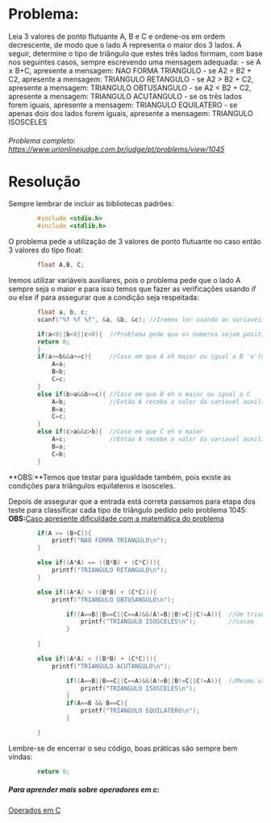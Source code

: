 # Problema:
Leia 3 valores de ponto flutuante A, B e C e ordene-os em ordem decrescente, de modo que o lado A representa o maior dos 3 lados. A seguir, determine o tipo de triângulo que estes três lados formam, com base nos seguintes casos, sempre escrevendo uma mensagem adequada:
    - se A ≥ B+C, apresente a mensagem: NAO FORMA TRIANGULO
    - se A2 = B2 + C2, apresente a mensagem: TRIANGULO RETANGULO
    - se A2 > B2 + C2, apresente a mensagem: TRIANGULO OBTUSANGULO
    - se A2 < B2 + C2, apresente a mensagem: TRIANGULO ACUTANGULO
    - se os três lados forem iguais, apresente a mensagem: TRIANGULO EQUILATERO
    - se apenas dois dos lados forem iguais, apresente a mensagem: TRIANGULO ISOSCELES

###### Problema completo: https://www.urionlinejudge.com.br/judge/pt/problems/view/1045

# Resolução
Sempre lembrar de incluir as bibliotecas padrões:
```c
        #include <stdio.h>
        #include <stdlib.h>
```
O problema pede a utilização de 3 valores de ponto flutuante no caso então 3 valores do tipo float:
```c
        float A,B, C;
```
Iremos utilizar variáveis auxiliares, pois o problema pede que o lado A sempre seja o maior e para isso temos que fazer as verificações usando if ou else if para assegurar que a condição seja respeitada:
```c
        float a, b, c;
        scanf("%f %f %f", &a, &b, &c); //Iremos ler usando as variaveis auxiliares para utilizar elas nas verificacoes 

        if(a<0||b<0||c<0){  //Problema pede que os numeros sejam positivos.
        return 0;
        }
        if(a>=b&&a>=c){     //Caso em que A eh maior ou igual a B 'e'(&& operador logico para "e(AND)") A maior ou igual a C
            A=a;
            B=b;
            C=c;
        }
        else if(b>a&&b>=c){ //Caso em que B eh o maior ou igual a C
            A=b;            //Então A recebe o valor da variavel auxiliar "b"
            B=a;
            C=c;
        }
        else if(c>a&&c>b){  //Caso em que C eh o maior
            A=c;            //Entao A recebe o valor da variavel auxiliar "c"
            B=a;
            C=b;
        }

```
**OBS:**Temos que testar para igualdade também, pois existe as condições para triângulos equilateros e isosceles.

Depois de assegurar que a entrada está correta passamos para etapa dos teste para classificar cada tipo de triângulo pedido pelo problema 1045:
**OBS:**[Caso apresente dificuldade com a matemática do problema](https://escolakids.uol.com.br/matematica/classificacao-dos-triangulos.htm)
```c
        if(A >= (B+C)){
            printf("NAO FORMA TRIANGULO\n");
        }

        else if((A*A) == ((B*B) + (C*C))){
            printf("TRIANGULO RETANGULO\n");
        }

        else if((A*A) > ((B*B) + (C*C))){
            printf("TRIANGULO OBTUSANGULO\n");

                if((A==B||B==C||C==A)&&(A!=B||B!=C||C!=A)){  //Um triangulo Obtusangulo pode ser tambem um triangulo Isosceles por isso temos que fazer essa veri-
                    printf("TRIANGULO ISOSCELES\n");         //cacao
                }
                
        }

        else if((A*A) < ((B*B) + (C*C))){
            printf("TRIANGULO ACUTANGULO\n");

                if((A==B||B==C||C==A)&&(A!=B||B!=C||C!=A)){  //Mesmo vale para o Ocutangulo que pode ser isosceles ou equilatero  
                    printf("TRIANGULO ISOSCELES\n");          
                }
                if(A==B && B==C){
                    printf("TRIANGULO EQUILATERO\n");
                }

        }
```
Lembre-se de encerrar o seu código, boas práticas são sempre bem vindas:
```c
        return 0;
```

##### Para aprender mais sobre operadores em c: 
[Operados em C](https://www.tutorialspoint.com/cprogramming/c_operators.htm)


